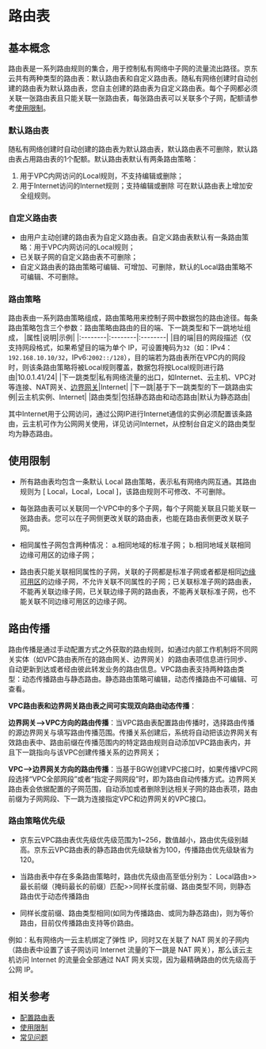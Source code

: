 # 路由表

## 基本概念

路由表是一系列路由规则的集合，用于控制私有网络中子网的流量流出路径。京东云共有两种类型的路由表：默认路由表和自定义路由表。随私有网络创建时自动创建的路由表为默认路由表，您自主创建的路由表为自定义路由表。每个子网都必须关联一张路由表且只能关联一张路由表，每张路由表可以关联多个子网，配额请参考[使用限制](../restrictions#user-content-3)。

### 默认路由表

随私有网络创建时自动创建的路由表为默认路由表，默认路由表不可删除，默认路由表占用路由表的1个配额。默认路由表默认有两条路由策略：

1. 用于VPC内网访问的Local规则，不支持编辑或删除；
2. 用于Internet访问的Internet规则；支持编辑或删除
可在默认路由表上增加安全组规则。



### 自定义路由表

- 由用户主动创建的路由表为自定义路由表。自定义路由表默认有一条路由策略：用于VPC内网访问的Local规则；
- 已关联子网的自定义路由表不可删除；
- 自定义路由表的路由策略可编辑、可增加、可删除，默认的Local路由策略不可编辑、不可删除。


### 路由策略

路由表由一系列路由策略组成，路由策略用来控制子网中数据包的路由途径。每条路由策略包含三个参数：路由策略由路由的目的端、下一跳类型和下一跳地址组成，
|属性|说明|示例|
|:--------|:--------|:--------|
|目的端|目的网段描述（仅支持网段格式，如果希望目的端为单个 IP，可设置掩码为`32`（如：IPv4：`192.168.10.10/32`，IPv6:`2002::/128`），目的端若为路由表所在VPC内的网段时，则该条路由策略将被Local规则覆盖，数据包将按Local规则进行路由|10.0.1.41/24|
|下一跳类型|私有网络流量的出口，如Internet、云主机、VPC对等连接、NAT网关、[边界网关](https://docs.jdcloud.com/cn/direct-connection/border-gateway-features)|Internet|
|下一跳|基于下一跳类型的下一跳路由实例|云主机实例、Internet|
|路由类型|包括静态路由和动态路由|默认为静态路由|

其中Internet用于公网访问，通过公网IP进行Internet通信的实例必须配置该条路由，云主机可作为公网网关使用，详见访问Internet，从控制台自定义的路由类型均为静态路由。
 

## 使用限制

- 所有路由表均包含一条默认 Local 路由策略，表示私有网络内网互通。其路由规则为 [ Local，Local，Local ]，该路由规则不可修改、不可删除。
- 每张路由表可以关联同一个VPC中的多个子网，每个子网能关联且只能关联一张路由表。您可以在子网侧更改关联的路由表，也能在路由表侧更改关联子网。
- 相同属性子网包含两种情况：
  a.相同地域的标准子网；
  b.相同地域关联相同边缘可用区的边缘子网；

- 路由表只能关联相同属性的子网，关联的子网都是标准子网或者都是相同[边缘可用区](../Region-Az.md)的边缘子网，不允许关联不同属性的子网；已关联标准子网的路由表，不能再关联边缘子网，已关联边缘子网的路由表，不能再关联标准子网，也不能关联不同边缘可用区的边缘子网。


## 路由传播

  路由传播是通过手动配置方式之外获取的路由规则，如通过内部工作机制将不同网关实体（如VPC路由表所在的路由网关、边界网关）的路由表项信息进行同步、自动更新到达或者经由彼此转发业务的路由信息。VPC路由表支持两种路由类型：动态传播路由与静态路由。静态路由策略可编辑，动态传播路由不可编辑、可查看。

**VPC路由表和边界网关路由表之间可实现双向路由动态传播**：

**边界网关-->VPC方向的路由传播**：当VPC路由表配置路由传播时，选择路由传播的源边界网关与填写路由传播范围。传播关系创建后，系统将自动把该边界网关有效路由表中、路由前缀在传播范围内的特定路由规则自动添加VPC路由表内，并且下一跳指向与该VPC创建传播关系的边界网关；

**VPC-->边界网关方向的路由传播**：当基于BGW创建VPC接口时，如果传播VPC网段选择“VPC全部网段”或者“指定子网网段”时，即为路由自动传播方式。边界网关路由表会依据配置的子网范围，自动添加或者删除到达相关子网的路由表项，路由前缀为子网网段、下一跳为连接指定VPC和边界网关的VPC接口。

### **路由策略优先级**

- 京东云VPC路由表优先级优先级范围为1~256，数值越小，路由优先级别越高。京东云VPC路由表的静态路由优先级缺省为100，传播路由优先级缺省为120。

- 当路由表中存在多条路由策略时，路由优先级由高至低分别为： Local路由>>最长前缀（掩码最长的前缀）匹配>>同样长度前缀、路由类型不同，则静态路由优于动态传播路由
    
- 同样长度前缀、路由类型相同(如同为传播路由、或同为静态路由)，则为等价路由，目前仅传播路由支持等价路由。

例如：私有网络内一云主机绑定了弹性 IP，同时又在关联了 NAT 网关的子网内（路由表中设置了该子网访问 Internet 流量的下一跳是 NAT 网关），那么该云主机访问 Internet 的流量会全部通过 NAT 网关实现，因为最精确路由的优先级高于公网 IP。

## 相关参考

- [配置路由表](../../Operation-Guide/Route-Table-Configuration.md)
- [使用限制](../Restrictions.md)
- [常见问题](../../FAQ/FAQ.md)
